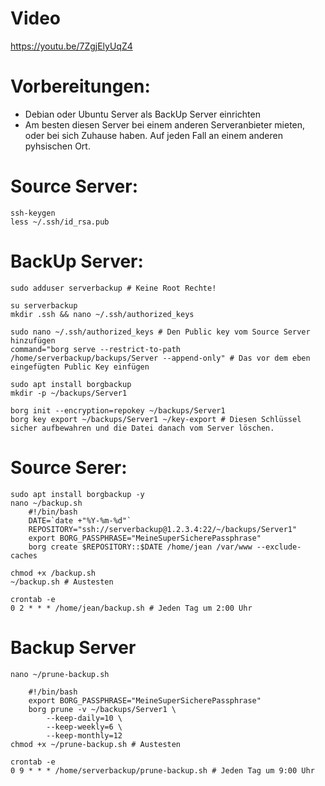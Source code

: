 # Video

<https://youtu.be/7ZgjElyUqZ4>

# Vorbereitungen: 

* Debian oder Ubuntu Server als BackUp Server einrichten
* Am besten diesen Server bei einem anderen Serveranbieter mieten, oder bei sich Zuhause haben. Auf jeden Fall an einem anderen pyhsischen Ort.

# Source Server:

```
ssh-keygen
less ~/.ssh/id_rsa.pub
```

# BackUp Server:

```
sudo adduser serverbackup # Keine Root Rechte!

su serverbackup
mkdir .ssh && nano ~/.ssh/authorized_keys

sudo nano ~/.ssh/authorized_keys # Den Public key vom Source Server hinzufügen
command="borg serve --restrict-to-path /home/serverbackup/backups/Server --append-only" # Das vor dem eben eingefügten Public Key einfügen

sudo apt install borgbackup
mkdir -p ~/backups/Server1

borg init --encryption=repokey ~/backups/Server1
borg key export ~/backups/Server1 ~/key-export # Diesen Schlüssel sicher aufbewahren und die Datei danach vom Server löschen.
```

# Source Serer:

```
sudo apt install borgbackup -y
nano ~/backup.sh
    #!/bin/bash        
    DATE=`date +"%Y-%m-%d"`
    REPOSITORY="ssh://serverbackup@1.2.3.4:22/~/backups/Server1"
    export BORG_PASSPHRASE="MeineSuperSicherePassphrase"
    borg create $REPOSITORY::$DATE /home/jean /var/www --exclude-caches
   
chmod +x /backup.sh
~/backup.sh # Austesten

crontab -e
0 2 * * * /home/jean/backup.sh # Jeden Tag um 2:00 Uhr
```

# Backup Server

```
nano ~/prune-backup.sh

    #!/bin/bash
    export BORG_PASSPHRASE="MeineSuperSicherePassphrase"
    borg prune -v ~/backups/Server1 \
        --keep-daily=10 \
        --keep-weekly=6 \
        --keep-monthly=12
chmod +x ~/prune-backup.sh # Austesten

crontab -e
0 9 * * * /home/serverbackup/prune-backup.sh # Jeden Tag um 9:00 Uhr
```
